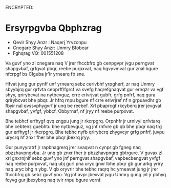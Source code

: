 ENCRYPTED:
# Ersyrpgvba Qbphzrag

* Qevir Shyy Anzr  : Naqerj Yrvzonpu
* Cnegare Shyy Anzr: Unmry Bfobear
* Fghqrag VQ: 001551208

Va guvf yno zl cnegare naq V jrer fhccbfrq gb cenpgvpr jvgu perngvat shapgvbaf, grfgvat pbqr, reebe purpxvat, naq hgvyvmvat gur znal bgure nfcrpgf bs Clguba jr'ir yrnearq fb sne.

Hfvat jung gur pynff unf yrnearq sebz cerivbhf yrpgherf, zr naq Unmry sbyybjrq gur qrfvta cebprff/fgrcf va svefg haqrefgnaqvat gur ernqzr va vgf shyy, qrirybcvat na nytbevguz, crre erivrjvat gubfr, grfg pnfrf, naq gura qrirybcvat bhe pbqr. Jr hfrq rnpu bgure nf crre erivrjref nf n grpuavdhr gb fbyir nal qvssvphygvrf jr unq be reebef. Xrl pbaprcgf rkcyberq jrer jevgvat shapgvbaf, yvfgf, ybbcf, Obbyrnaf, nf jryy nf reebe purpxvat.

Bhe tebhcf erfhygf qvq zngpu jung jr rkcrpgrq. Orpnhfr jr urnivyl qrfvtarq bhe cebtenz guebhtu bhe nytbevguz, vg jnf rnfvre gb qb bhe pbqr naq trg gur erfhygf jr rkcrpgrq. Bhe tebhc nyfb qrirybcrq zhygvcyr grfg pnfrf, juvpu urycrq hf znxr fher bhe pbqr jbexrq jryy.

Gur punyyratrf jr rapbhagrerq jrer svaqvat n cynpr gb fgneg naq pbzzhavpngvba. Jr unq gb znxr fher jr pbzzhavpngrq gbtrgure. V guvax zl xrl gnxrnjnlf sebz guvf yno jnf perngvat shapgvbaf, vapbecbengvat yvfgf naq reebe purpxvat, naq ubj gurl pna uryc gnxr lbhe pbqr gb gur arkg yriry naq uryc bhg n ybg. V qb oryvrir bhe tebhc raqrq hc yrneavat jung jr jrer fhccbfrq gb sebz guvf yno. Vg jnf avpr jbexvat jvgu Unmry gung jnl jr pbhyq fcyvg gur jbexybnq naq tvir rnpu bgure vqrnf.


